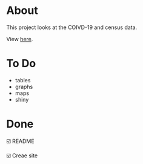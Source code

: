 # About
This project looks at the COIVD-19 and census data. 

View [here](https://rbolt13.github.io/covid19/).

# To Do
* tables
* graphs 
* maps
* shiny

# Done 
☑️ README

☑️ Creae site
